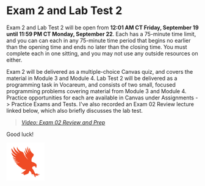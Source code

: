 # Exam 2 and Lab Test 2

Exam 2 and Lab Test 2 will be open from **12:01 AM CT Friday, September 19 until
11:59 PM CT Monday, September 22**. Each has a 75-minute time limit, and you can
can each in any 75-minute time period that begins no earlier than the opening
time and ends no later than the closing time. You must complete each in one
sitting, and you may not use any outside resources on either.

Exam 2 will be delivered as a multiple-choice Canvas quiz, and covers the
material in Module 3 and Module 4. Lab Test 2 will be delivered as a
programming task in Vocareum, and consists of two small, focused programming
problems covering material from Module 3 and Module 4. Practice opportunities
for each are available in Canvas under Assignments -> Practice Exams and Tests.
I've also recorded an Exam 02 Review lecture linked below, which also briefly
discusses the lab test.

>[*Video: Exam 02 Review and Prep*](https://auburn.hosted.panopto.com/Panopto/Pages/Viewer.aspx?id=c6a1d08f-8af6-45b4-b071-b2fb0112d7d0&start=0)

Good luck!

<img src="../../../img/eagle.jpg" width="100">

